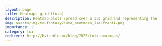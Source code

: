 ```yaml
---
layout: page
title: Heatmaps grid (tuto)
description: Heatmap plots spread over a 3x3 grid and representing the number of iterations for different variants of an algorithm. 
img: assets/img/texfantasy/tuto_heatmaps_lua/front1.png
importance: 1
category: lua
redirect: http://bvieuble.me/blog/2025/tuto-heatmaps/
---
```

